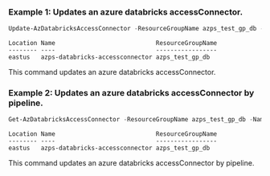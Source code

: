 ### Example 1: Updates an azure databricks accessConnector.
```powershell
Update-AzDatabricksAccessConnector -ResourceGroupName azps_test_gp_db -Name azps-databricks-accessconnector -Tag @{'key'='value'}
```

```output
Location Name                            ResourceGroupName
-------- ----                            -----------------
eastus   azps-databricks-accessconnector azps_test_gp_db
```

This command updates an azure databricks accessConnector.

### Example 2: Updates an azure databricks accessConnector by pipeline.
```powershell
Get-AzDatabricksAccessConnector -ResourceGroupName azps_test_gp_db -Name azps-databricks-accessconnector | Update-AzDatabricksAccessConnector  -Tag @{'key'='value'}
```

```output
Location Name                            ResourceGroupName
-------- ----                            -----------------
eastus   azps-databricks-accessconnector azps_test_gp_db
```

This command updates an azure databricks accessConnector by pipeline.